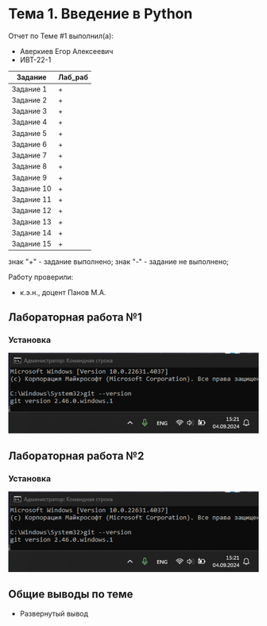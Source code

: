 # Тема 1. Введение в Python
Отчет по Теме #1 выполнил(а):
- Аверкиев Егор Алексеевич
- ИВТ-22-1

| Задание | Лаб_раб |
| ------ | ------ |
| Задание 1 | + |
| Задание 2 | + |
| Задание 3 | + |
| Задание 4 | + |
| Задание 5 | + |
| Задание 6 | + |
| Задание 7 | + |
| Задание 8 | + |
| Задание 9 | + |
| Задание 10 | + |
| Задание 11 | + |
| Задание 12 | + |
| Задание 13 | + |
| Задание 14 | + |
| Задание 15 | + |

знак "+" - задание выполнено; знак "-" - задание не выполнено;

Работу проверили:
- к.э.н., доцент Панов М.А.

## Лабораторная работа №1
### Установка
![Меню](pic/lab1_1.png)

## Лабораторная работа №2
### Установка
![Меню](pic/lab1_1.png)


## Общие выводы по теме
- Развернутый вывод
